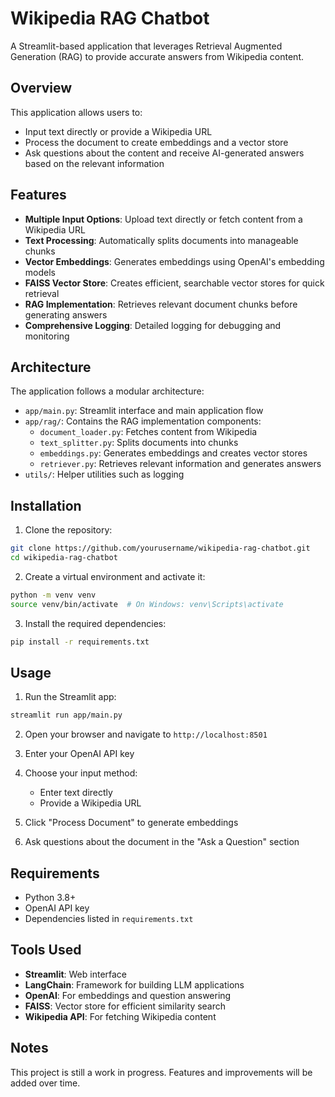 # Wikipedia RAG Chatbot

A Streamlit-based application that leverages Retrieval Augmented Generation (RAG) to provide accurate answers from Wikipedia content.

## Overview

This application allows users to:
- Input text directly or provide a Wikipedia URL
- Process the document to create embeddings and a vector store
- Ask questions about the content and receive AI-generated answers based on the relevant information

## Features

- **Multiple Input Options**: Upload text directly or fetch content from a Wikipedia URL
- **Text Processing**: Automatically splits documents into manageable chunks
- **Vector Embeddings**: Generates embeddings using OpenAI's embedding models
- **FAISS Vector Store**: Creates efficient, searchable vector stores for quick retrieval
- **RAG Implementation**: Retrieves relevant document chunks before generating answers
- **Comprehensive Logging**: Detailed logging for debugging and monitoring

## Architecture

The application follows a modular architecture:

- `app/main.py`: Streamlit interface and main application flow
- `app/rag/`: Contains the RAG implementation components:
  - `document_loader.py`: Fetches content from Wikipedia
  - `text_splitter.py`: Splits documents into chunks
  - `embeddings.py`: Generates embeddings and creates vector stores
  - `retriever.py`: Retrieves relevant information and generates answers
- `utils/`: Helper utilities such as logging

## Installation

1. Clone the repository:
```bash
git clone https://github.com/yourusername/wikipedia-rag-chatbot.git
cd wikipedia-rag-chatbot
```

2. Create a virtual environment and activate it:
```bash
python -m venv venv
source venv/bin/activate  # On Windows: venv\Scripts\activate
```

3. Install the required dependencies:
```bash
pip install -r requirements.txt
```

## Usage

1. Run the Streamlit app:
```bash
streamlit run app/main.py
```

2. Open your browser and navigate to `http://localhost:8501`

3. Enter your OpenAI API key

4. Choose your input method:
   - Enter text directly
   - Provide a Wikipedia URL

5. Click "Process Document" to generate embeddings

6. Ask questions about the document in the "Ask a Question" section

## Requirements

- Python 3.8+
- OpenAI API key
- Dependencies listed in `requirements.txt`

## Tools Used

- **Streamlit**: Web interface
- **LangChain**: Framework for building LLM applications
- **OpenAI**: For embeddings and question answering
- **FAISS**: Vector store for efficient similarity search
- **Wikipedia API**: For fetching Wikipedia content

## Notes

This project is still a work in progress. Features and improvements will be added over time.
